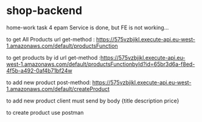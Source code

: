 # shop-backend
home-work task 4  epam
Service is done, but FE is not working...




to get All Products url  get-method : https://575vzbjikl.execute-api.eu-west-1.amazonaws.com/default/productsFunction 

to get products by id url get-method :https://575vzbjikl.execute-api.eu-west-1.amazonaws.com/default/productsFunctionbyId?id=65br3d6a-f8ed-4f5b-a492-0af4b71bf24w

to add new product post-method: https://575vzbjikl.execute-api.eu-west-1.amazonaws.com/default/createProduct

to add new product client must send by body {title description price}

to create  product use postman 